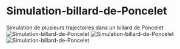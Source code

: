 # Simulation-billard-de-Poncelet
Simulation de plusieurs trajectoires dans un billard de Poncelet
![Simulation-billard-de-Poncelet](animation_poncelet(1).gif)
![Simulation-billard-de-Poncelet](animation_poncelet(2).gif)
![Simulation-billard-de-Poncelet](animation_poncelet(3).gif)
